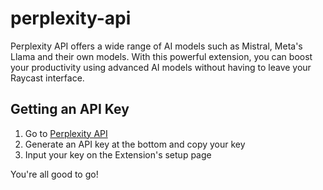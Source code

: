 # perplexity-api

Perplexity API offers a wide range of AI models such as Mistral, Meta's Llama and their own models.
With this powerful extension, you can boost your productivity using advanced AI models without having to leave your Raycast interface.

## Getting an API Key

1. Go to [Perplexity API](https://www.perplexity.ai/settings/api)
2. Generate an API key at the bottom and copy your key
3. Input your key on the Extension's setup page

You're all good to go!